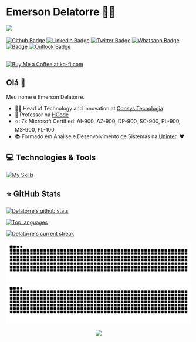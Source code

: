 # Emerson Delatorre :man_technologist:

![](https://komarev.com/ghpvc/?username=fazedordecodigo)

[![Github Badge](https://img.shields.io/badge/-Github-000?style=flat-square&logo=Github&logoColor=white&link=https://github.com/fazedordecodigo)](https://github.com/fazedordecodigo)
[![Linkedin Badge](https://img.shields.io/badge/-LinkedIn-blue?style=flat-square&logo=Linkedin&logoColor=white&link=https://www.linkedin.com/in/fazedordecodigo/)](https://www.linkedin.com/in/fazedordecodigo/)
[![Twitter Badge](https://img.shields.io/badge/-Twitter-1ca0f1?style=flat-square&labelColor=1ca0f1&logo=twitter&logoColor=white&link=https://twitter.com/fazedordecodigo)](https://twitter.com/fazedordecodigo)
[![Whatsapp Badge](https://img.shields.io/badge/-Signal-1ca0f1?style=flat-square&labelColor=1ca0f1&logo=signal)](https://signal.me/#eu/SIOWyZAmt7cum5RCSq-sR67FKpCz7UD40oXyLsdzecj8E4KAT8ZOTaS0kpbK9zt1)
[![ Badge](https://img.shields.io/badge/-Telegram-1ca0f1?style=flat-square&labelColor=1ca0f1&logo=telegram&logoColor=white&link=https://t.me/fazedordecodigo)](https://t.me/fazedordecodigo)
[![Outlook Badge](https://img.shields.io/badge/-Microsoft-blue?style=flat-square&logo=Microsoft&logoColor=white&link=mailto:emerson@delatorre.dev)](mailto:emerson@delatorre.dev)

</br>
<a href='https://ko-fi.com/delatorrea' target='_blank'><img height='36' style='border:0px;height:36px;' src='https://cdn.ko-fi.com/cdn/kofi3.png?v=2' border='0' alt='Buy Me a Coffee at ko-fi.com' /></a>
</p>

## Olá 👋

Meu nome é Emerson Delatorre.

- :office_worker: Head of Technology and Innovation at [Consys Tecnologia](https://consystecnologia.com.br)
- :school: Professor na [HCode](https://www.hcode.com.br)
- ⭐: 7x Microsoft Certified: AI-900, AZ-900, DP-900, SC-900, PL-900, MS-900, PL-100
- :books: Formado em Análise e Desenvolvimento de Sistemas na [Uninter](https://www.uninter.com/). :heart:

## 💻 Technologies & Tools

[![My Skills](https://skillicons.dev/icons?i=arch,atom,aws,azure,bash,bootstrap,cs,cloudflare,cmake,css,dart,discord,bots,django,docker,dotnet,dynamodb,elixir,fastapi,fediverse,flask,flutter,git,github,githubactions,gitlab,gmail,go,grafana,html,idea,ai,java,js,jest,kafka,kubernetes,linux,md,mastodon,mongodb,mysql,neovim,nestjs,netlify,nodejs,notion,npm,obsidian,postgres,postman,powershell,prisma,prometheus,py,rabbitmq,redis,replit,rider,sqlite,stackoverflow,selenium,sequelize,svg,twitter,ts,ubuntu,vim,visualstudio,vscode,windows,workers,yarn&perline=13)](https://skillicons.dev)

## ⭐ GitHub Stats

[![Delatorre's github stats](https://bad-apple-github-readme.vercel.app/api?username=fazedordecodigo&show_icons=true&count_private=true&line_height=20&icon_color=00b3ff&theme=blue-green&title_color=00b3ff)](#)
 
 [![Top languages](https://github-readme-mwendwa.vercel.app/api/top-langs/?username=fazedordecodigo&layout=compact&count_private=true&theme=blue-green&title_color=00b3ff)](#)

[![Delatorre's current streak](https://streak-stats.demolab.com/?user=fazedordecodigo&count_private=true&theme=blue-green&title_color=00b3ff)](#)

![github contribution grid snake animation](https://raw.githubusercontent.com/fazedordecodigo/fazedordecodigo/output/github-contribution-grid-snake-dark.svg#gh-dark-mode-only)
![github contribution grid snake animation](https://raw.githubusercontent.com/fazedordecodigo/fazedordecodigo/output/github-contribution-grid-snake.svg#gh-light-mode-only)

<p align="center">
     <img src="https://capsule-render.vercel.app/api?type=waving&color=gradient&height=100&section=footer"/>
</p>
